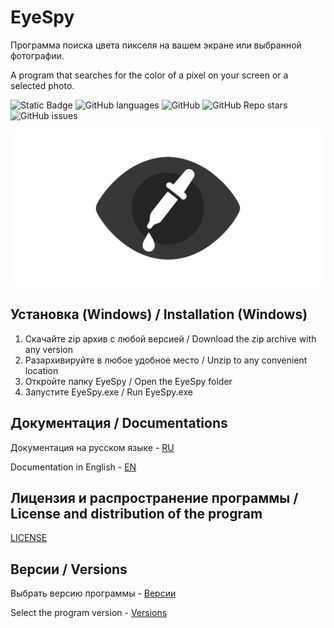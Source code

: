# EyeSpy
Программа поиска цвета пикселя на вашем экране или выбранной фотографии.

A program that searches for the color of a pixel on your screen or a selected photo.

![Static Badge](https://img.shields.io/badge/1xtrade-EyeSpy-зелен)
![GitHub languages](https://img.shields.io/github/languages/top/1xtrade/EyeSpy)
![GitHub](https://img.shields.io/github/license/1xtrade/EyeSpy)
![GitHub Repo stars](https://img.shields.io/github/stars/1xtrade/EyeSpy)
![GitHub issues](https://img.shields.io/github/issues/1xtrade/EyeSpy)

![Logotype](./docs/eyespy.jpg)

## Установка (Windows) / Installation (Windows)
1. Скачайте zip архив с любой версией / Download the zip archive with any version
2. Разархивируйте в любое удобное место / Unzip to any convenient location
3. Откройте папку EyeSpy / Open the EyeSpy folder
4. Запустите EyeSpy.exe / Run EyeSpy.exe

## Документация / Documentations
Документация на русском языке - [RU](./docs/files/documents_ru.md)

Documentation in English - [EN](./docs/files/documents_en.md)

## Лицензия и распространение программы / License and distribution of the program

[LICENSE](./LICENSE)

## Версии / Versions

Выбрать версию программы - [Версии](https://github.com/1xtrade/EyeSpy/releases)

Select the program version - [Versions](https://github.com/1xtrade/EyeSpy/releases)
